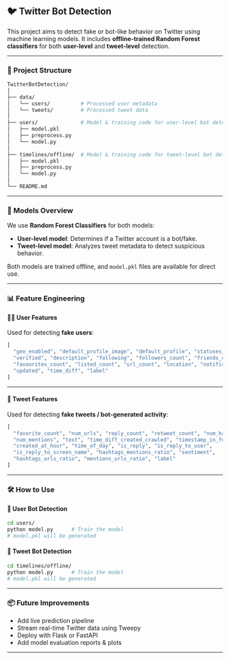## 🐦 Twitter Bot Detection

This project aims to detect fake or bot-like behavior on Twitter using machine learning models. It includes **offline-trained Random Forest classifiers** for both **user-level** and **tweet-level** detection.

---

### 📁 Project Structure

```bash
TwitterBotDetection/
│
├── data/
│   └── users/          # Processed user metadata
│   └── tweets/         # Processed tweet data
│
├── users/              # Model & training code for user-level bot detection
│   ├── model.pkl
│   ├── preprocess.py
│   └── model.py
│
├── timelines/offline/  # Model & training code for tweet-level bot detection
│   ├── model.pkl
│   ├── preprocess.py
│   └── model.py
│
└── README.md
```

---

### 🧠 Models Overview

We use **Random Forest Classifiers** for both models:

* **User-level model**: Determines if a Twitter account is a bot/fake.
* **Tweet-level model**: Analyzes tweet metadata to detect suspicious behavior.

Both models are trained offline, and `model.pkl` files are available for direct use.

---

### 📊 Feature Engineering

#### 🧑‍💻 User Features

Used for detecting **fake users**:

```python
[
  "geo_enabled", "default_profile_image", "default_profile", "statuses_count", "protected",
  "verified", "description", "following", "followers_count", "friends_count", 
  "favourites_count", "listed_count", "url_count", "location", "notifications", 
  "updated", "time_diff", "label"
]
```

---

#### 🐤 Tweet Features

Used for detecting **fake tweets / bot-generated activity**:

```python
[
  "favorite_count", "num_urls", "reply_count", "retweet_count", "num_hashtags", "possibly_sensitive", 
  "num_mentions", "text", "time_diff_created_crawled", "timestamp_in_future", 
  "created_at_hour", "time_of_day", "is_reply", "is_reply_to_user", 
  "is_reply_to_screen_name", "hashtags_mentions_ratio", "sentiment", 
  "hashtags_urls_ratio", "mentions_urls_ratio", "label"
]
```

---

### 🛠️ How to Use

#### 🔹 User Bot Detection

```bash
cd users/
python model.py      # Train the model
# model.pkl will be generated
```

#### 🔹 Tweet Bot Detection

```bash
cd timelines/offline/
python model.py      # Train the model
# model.pkl will be generated
```

---

### 📦 Future Improvements

* Add live prediction pipeline
* Stream real-time Twitter data using Tweepy
* Deploy with Flask or FastAPI
* Add model evaluation reports & plots
---
